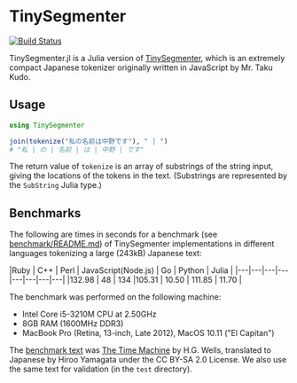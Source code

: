 # TinySegmenter

[![Build Status](https://travis-ci.org/JuliaStrings/TinySegmenter.jl.svg?branch=master)](https://travis-ci.org/JuliaStrings/TinySegmenter.jl)

TinySegmenter.jl is a Julia version of [TinySegmenter](http://chasen.org/~taku/software/TinySegmenter/), which is an extremely compact Japanese tokenizer
originally written in JavaScript by Mr. Taku Kudo.

## Usage

```jl
using TinySegmenter

join(tokenize("私の名前は中野です"), " | ")
# "私 | の | 名前 | は | 中野 | です"
```

The return value of `tokenize` is an array of substrings of the string input,
giving the locations of the tokens in the text.  (Substrings are represented
by the `SubString` Julia type.)

## Benchmarks

The following are times in seconds for a benchmark (see [benchmark/README.md](benchmark/README.md)) of TinySegmenter
implementations in different languages tokenizing a large (243kB) Japanese text:

|Ruby | C++ | Perl | JavaScript(Node.js) | Go | Python | Julia |
|---|---|---|---|---|---|---|---|
|132.98 | 48 | 134 |105.31 | 10.50 | 111.85 | 11.70 |

The benchmark was performed on the following machine:

- Intel Core i5-3210M CPU at 2.50GHz
- 8GB RAM (1600MHz DDR3)
- MacBook Pro (Retina, 13-inch, Late 2012), MacOS 10.11 ("El Capitan")

The [benchmark text](http://www.genpaku.org/timemachine/timemachineu8j.txt) was [The Time Machine](https://en.wikipedia.org/wiki/The_Time_Machine) by H.G. Wells, translated to Japanese by Hiroo Yamagata under the CC BY-SA 2.0 License.   We also use the same text for validation (in the `test` directory).
